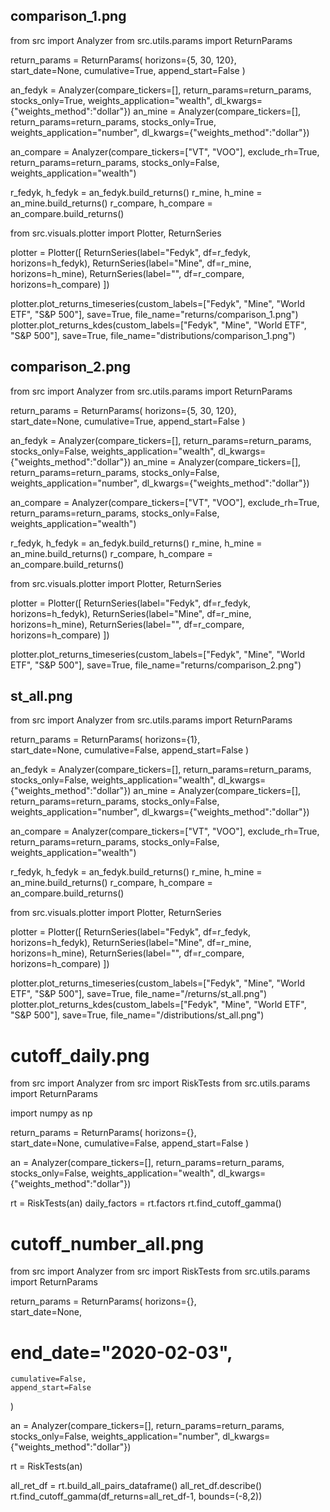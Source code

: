 ## comparison_1.png

from src import Analyzer
from src.utils.params import ReturnParams

return_params = ReturnParams(
    horizons={5, 30, 120},  
    start_date=None,
    cumulative=True,
    append_start=False
)

an_fedyk = Analyzer(compare_tickers=[], return_params=return_params, stocks_only=True, weights_application="wealth", dl_kwargs={"weights_method":"dollar"})
an_mine = Analyzer(compare_tickers=[], return_params=return_params, stocks_only=True, weights_application="number", dl_kwargs={"weights_method":"dollar"})

an_compare = Analyzer(compare_tickers=["VT", "VOO"], exclude_rh=True, return_params=return_params, stocks_only=False, weights_application="wealth")

r_fedyk, h_fedyk = an_fedyk.build_returns()
r_mine, h_mine = an_mine.build_returns()
r_compare, h_compare = an_compare.build_returns()

from src.visuals.plotter import Plotter, ReturnSeries

plotter = Plotter([
    ReturnSeries(label="Fedyk", df=r_fedyk, horizons=h_fedyk),
    ReturnSeries(label="Mine", df=r_mine, horizons=h_mine),
    ReturnSeries(label="", df=r_compare, horizons=h_compare)
])

plotter.plot_returns_timeseries(custom_labels=["Fedyk", "Mine", "World ETF", "S&P 500"], save=True, file_name="returns/comparison_1.png")
plotter.plot_returns_kdes(custom_labels=["Fedyk", "Mine", "World ETF", "S&P 500"], save=True, file_name="distributions/comparison_1.png")

## comparison_2.png

from src import Analyzer
from src.utils.params import ReturnParams

return_params = ReturnParams(
    horizons={5, 30, 120},  
    start_date=None,
    cumulative=True,
    append_start=False
)

an_fedyk = Analyzer(compare_tickers=[], return_params=return_params, stocks_only=False, weights_application="wealth", dl_kwargs={"weights_method":"dollar"})
an_mine = Analyzer(compare_tickers=[], return_params=return_params, stocks_only=False, weights_application="number", dl_kwargs={"weights_method":"dollar"})

an_compare = Analyzer(compare_tickers=["VT", "VOO"], exclude_rh=True, return_params=return_params, stocks_only=False, weights_application="wealth")

r_fedyk, h_fedyk = an_fedyk.build_returns()
r_mine, h_mine = an_mine.build_returns()
r_compare, h_compare = an_compare.build_returns()

from src.visuals.plotter import Plotter, ReturnSeries

plotter = Plotter([
    ReturnSeries(label="Fedyk", df=r_fedyk, horizons=h_fedyk),
    ReturnSeries(label="Mine", df=r_mine, horizons=h_mine),
    ReturnSeries(label="", df=r_compare, horizons=h_compare)
])

plotter.plot_returns_timeseries(custom_labels=["Fedyk", "Mine", "World ETF", "S&P 500"], save=True, file_name="returns/comparison_2.png")


## st_all.png

from src import Analyzer
from src.utils.params import ReturnParams

return_params = ReturnParams(
    horizons={1},  
    start_date=None,
    cumulative=False,
    append_start=False
)

an_fedyk = Analyzer(compare_tickers=[], return_params=return_params, stocks_only=False, weights_application="wealth", dl_kwargs={"weights_method":"dollar"})
an_mine = Analyzer(compare_tickers=[], return_params=return_params, stocks_only=False, weights_application="number", dl_kwargs={"weights_method":"dollar"})

an_compare = Analyzer(compare_tickers=["VT", "VOO"], exclude_rh=True, return_params=return_params, stocks_only=False, weights_application="wealth")

r_fedyk, h_fedyk = an_fedyk.build_returns()
r_mine, h_mine = an_mine.build_returns()
r_compare, h_compare = an_compare.build_returns()

from src.visuals.plotter import Plotter, ReturnSeries

plotter = Plotter([
    ReturnSeries(label="Fedyk", df=r_fedyk, horizons=h_fedyk),
    ReturnSeries(label="Mine", df=r_mine, horizons=h_mine),
    ReturnSeries(label="", df=r_compare, horizons=h_compare)
])

plotter.plot_returns_timeseries(custom_labels=["Fedyk", "Mine", "World ETF", "S&P 500"], save=True, file_name="/returns/st_all.png")
plotter.plot_returns_kdes(custom_labels=["Fedyk", "Mine", "World ETF", "S&P 500"], save=True, file_name="/distributions/st_all.png")

# cutoff_daily.png
from src import Analyzer
from src import RiskTests
from src.utils.params import ReturnParams

import numpy as np

return_params = ReturnParams(
    horizons={},  
    start_date=None,
    cumulative=False,
    append_start=False
)

an = Analyzer(compare_tickers=[], return_params=return_params, stocks_only=False, weights_application="wealth", dl_kwargs={"weights_method":"dollar"})


rt = RiskTests(an)
daily_factors = rt.factors
rt.find_cutoff_gamma()


# cutoff_number_all.png
from src import Analyzer
from src import RiskTests
from src.utils.params import ReturnParams

return_params = ReturnParams(
    horizons={},  
    start_date=None,
#    end_date="2020-02-03",
    cumulative=False,
    append_start=False
)

an = Analyzer(compare_tickers=[], return_params=return_params, stocks_only=False, weights_application="number", dl_kwargs={"weights_method":"dollar"})


rt = RiskTests(an)

all_ret_df = rt.build_all_pairs_dataframe()
all_ret_df.describe()
rt.find_cutoff_gamma(df_returns=all_ret_df-1, bounds=(-8,2))
